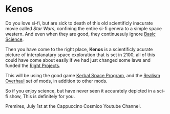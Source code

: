 # Kenos

Do you love si-fi, but are sick to death of this old scientificly inacurate movie called *Star Wars*, confining the entire si-fi genera to a simple space western. And even when they are good, they continuesuly ignore [Basic Science][].

Then you have come to the right place, **Kenos** is a scientificly acurate picture of interplanatary space exploration that is set in 2100, all of this could have come about easily if we had just changed some laws and funded the [Right Projects][].

This will be using the good game [Kerbal Space Program][], and the [Realism Overhaul][] set of mods, in addition to other mods.

So if you enjoy science, but have never seen it accurately depicted in a sci-fi show, This is definitely for you.

Premires, July 1st at the Cappuccino Cosmico Youtube Channel.

[Basic Science]:http://www.projectrho.com/public_html/rocket/misconceptions.php
[Right Projects]:https://en.wikipedia.org/wiki/Project_Orion_(nuclear_propulsion)
[Kerbal Space Program]:https://kerbalspaceprogram.com/en/
[Realism Overhaul]: http://forum.kerbalspaceprogram.com/index.php?/topic/90151-112-realism-overhaul-v1100-may-8/
